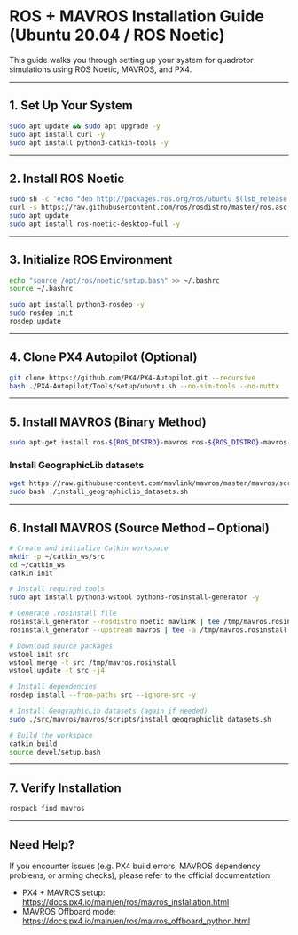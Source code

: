 # ROS + MAVROS Installation Guide (Ubuntu 20.04 / ROS Noetic)

This guide walks you through setting up your system for quadrotor simulations using ROS Noetic, MAVROS, and PX4.

---

## 1. Set Up Your System

```bash
sudo apt update && sudo apt upgrade -y
sudo apt install curl -y
sudo apt install python3-catkin-tools -y
```

---

## 2. Install ROS Noetic

```bash
sudo sh -c 'echo "deb http://packages.ros.org/ros/ubuntu $(lsb_release -sc) main" > /etc/apt/sources.list.d/ros-latest.list'
curl -s https://raw.githubusercontent.com/ros/rosdistro/master/ros.asc | sudo apt-key add -
sudo apt update
sudo apt install ros-noetic-desktop-full -y
```

---

## 3. Initialize ROS Environment

```bash
echo "source /opt/ros/noetic/setup.bash" >> ~/.bashrc
source ~/.bashrc

sudo apt install python3-rosdep -y
sudo rosdep init
rosdep update
```

---

## 4. Clone PX4 Autopilot (Optional)

```bash
git clone https://github.com/PX4/PX4-Autopilot.git --recursive
bash ./PX4-Autopilot/Tools/setup/ubuntu.sh --no-sim-tools --no-nuttx
```

---

## 5. Install MAVROS (Binary Method)

```bash
sudo apt-get install ros-${ROS_DISTRO}-mavros ros-${ROS_DISTRO}-mavros-extras ros-${ROS_DISTRO}-mavros-msgs -y
```

### Install GeographicLib datasets

```bash
wget https://raw.githubusercontent.com/mavlink/mavros/master/mavros/scripts/install_geographiclib_datasets.sh
sudo bash ./install_geographiclib_datasets.sh
```

---

## 6. Install MAVROS (Source Method – Optional)

```bash
# Create and initialize Catkin workspace
mkdir -p ~/catkin_ws/src
cd ~/catkin_ws
catkin init

# Install required tools
sudo apt install python3-wstool python3-rosinstall-generator -y

# Generate .rosinstall file
rosinstall_generator --rosdistro noetic mavlink | tee /tmp/mavros.rosinstall
rosinstall_generator --upstream mavros | tee -a /tmp/mavros.rosinstall

# Download source packages
wstool init src
wstool merge -t src /tmp/mavros.rosinstall
wstool update -t src -j4

# Install dependencies
rosdep install --from-paths src --ignore-src -y

# Install GeographicLib datasets (again if needed)
sudo ./src/mavros/mavros/scripts/install_geographiclib_datasets.sh

# Build the workspace
catkin build
source devel/setup.bash
```

---

## 7. Verify Installation

```bash
rospack find mavros
```

---

## Need Help?

If you encounter issues (e.g. PX4 build errors, MAVROS dependency problems, or arming checks), please refer to the official documentation:

- PX4 + MAVROS setup: https://docs.px4.io/main/en/ros/mavros_installation.html  
- MAVROS Offboard mode: https://docs.px4.io/main/en/ros/mavros_offboard_python.html
